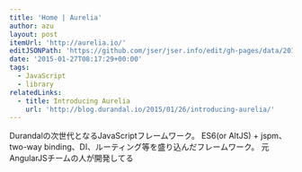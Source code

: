 ```yaml
---
title: 'Home | Aurelia'
author: azu
layout: post
itemUrl: 'http://aurelia.io/'
editJSONPath: 'https://github.com/jser/jser.info/edit/gh-pages/data/2015/01/index.json'
date: '2015-01-27T08:17:29+00:00'
tags:
  - JavaScript
  - library
relatedLinks:
  - title: Introducing Aurelia
    url: 'http://blog.durandal.io/2015/01/26/introducing-aurelia/'
---
```

Durandalの次世代となるJavaScriptフレームワーク。 ES6(or AltJS) + jspm、two-way binding、DI、ルーティング等を盛り込んだフレームワーク。
元AngularJSチームの人が開発してる
